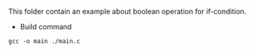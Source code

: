 This folder contain an example about boolean operation for if-condition.

- Build command

``` shell
gcc -o main ./main.c
```

